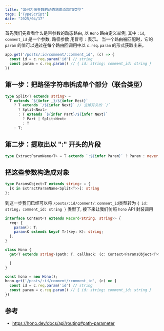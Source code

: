 ```yaml
---
title: "如何为带参数的动态路由添加TS类型"
tags: ['TypeScript']
date: "2025/04/17"
---
```


首先我们先看看什么是带参数的动态路由, 以 `Hono` 路由定义举例, 其中 `:id`, `comment_id` 是一个参数, 路径参数 用冒号 `:` 表示。
当一个路由被匹配时，它的 `param` 的值可以通过在每个路由回调用中以 `c.req.param` 的形式获取出来。

```ts
app.get('/posts/:id/comment/:comment_id', (c) => {
  const id = c.req.param('id') // string
  const param = c.req.param() // { id: string; comment_id: string }
})
```

## 第一步：把路径字符串拆成单个部分（联合类型）

```ts
type Split<T extends string> =
  T extends `${infer _}/${infer Rest}`
    ? T extends `/${infer Next}` // 去掉开头的 `/`
      ? Split<Next>
      : T extends `${infer Part}/${infer Next}`
        ? Part | Split<Next>
        : T
    : T;
```

## 第二步：提取出以 ":" 开头的片段

```ts
type ExtractParamName<T> = T extends `:${infer Param}` ? Param : never;
```


## 把这些参数构造成对象

```ts
type ParamsObject<T extends string> = {
  [K in ExtractParamName<Split<T>>]: string
};
```

到这一步我们已经可以将 `/posts/:id/comment/:comment_id`类型转为 `{ id: string; comment_id: string }` 类型了,  接下来让我们仿照 `hono` API 封装调用

```ts
interface Context<T extends Record<string, string>> {
  req: {
    param(): T;
    param<K extends keyof T>(key: K): string;
  };
}

class Hono {
  get<T extends string>(path: T, callback: (c: Context<ParamsObject<T>>) => void) {

  }
} 

const hono = new Hono();
hono.get('/posts/:id/comment/:comment_id', (c) => {
  const id = c.req.param('id') // string
  const param = c.req.param() // { id: string; comment_id: string }
})
```


## 参考

+ https://hono.dev/docs/api/routing#path-parameter
